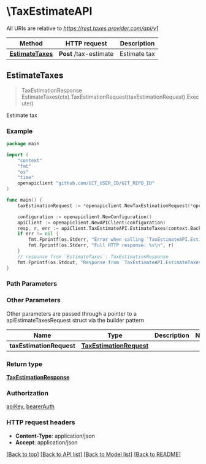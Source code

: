 # \TaxEstimateAPI

All URIs are relative to *https://rest.taxes.provider.com/api/v1*

Method | HTTP request | Description
------------- | ------------- | -------------
[**EstimateTaxes**](TaxEstimateAPI.md#EstimateTaxes) | **Post** /tax-estimate | Estimate tax



## EstimateTaxes

> TaxEstimationResponse EstimateTaxes(ctx).TaxEstimationRequest(taxEstimationRequest).Execute()

Estimate tax



### Example

```go
package main

import (
	"context"
	"fmt"
	"os"
    "time"
	openapiclient "github.com/GIT_USER_ID/GIT_REPO_ID"
)

func main() {
	taxEstimationRequest := *openapiclient.NewTaxEstimationRequest(*openapiclient.NewSeller(*openapiclient.NewAddress()), *openapiclient.NewCustomer("CustomerCode_example", *openapiclient.NewAddress()), time.Now(), "Currency_example", []openapiclient.TaxEstimationLineItemRequest{*openapiclient.NewTaxEstimationLineItemRequest(int32(123), float64(123), false)}) // TaxEstimationRequest |  (optional)

	configuration := openapiclient.NewConfiguration()
	apiClient := openapiclient.NewAPIClient(configuration)
	resp, r, err := apiClient.TaxEstimateAPI.EstimateTaxes(context.Background()).TaxEstimationRequest(taxEstimationRequest).Execute()
	if err != nil {
		fmt.Fprintf(os.Stderr, "Error when calling `TaxEstimateAPI.EstimateTaxes``: %v\n", err)
		fmt.Fprintf(os.Stderr, "Full HTTP response: %v\n", r)
	}
	// response from `EstimateTaxes`: TaxEstimationResponse
	fmt.Fprintf(os.Stdout, "Response from `TaxEstimateAPI.EstimateTaxes`: %v\n", resp)
}
```

### Path Parameters



### Other Parameters

Other parameters are passed through a pointer to a apiEstimateTaxesRequest struct via the builder pattern


Name | Type | Description  | Notes
------------- | ------------- | ------------- | -------------
 **taxEstimationRequest** | [**TaxEstimationRequest**](TaxEstimationRequest.md) |  | 

### Return type

[**TaxEstimationResponse**](TaxEstimationResponse.md)

### Authorization

[apiKey](../README.md#apiKey), [bearerAuth](../README.md#bearerAuth)

### HTTP request headers

- **Content-Type**: application/json
- **Accept**: application/json

[[Back to top]](#) [[Back to API list]](../README.md#documentation-for-api-endpoints)
[[Back to Model list]](../README.md#documentation-for-models)
[[Back to README]](../README.md)

